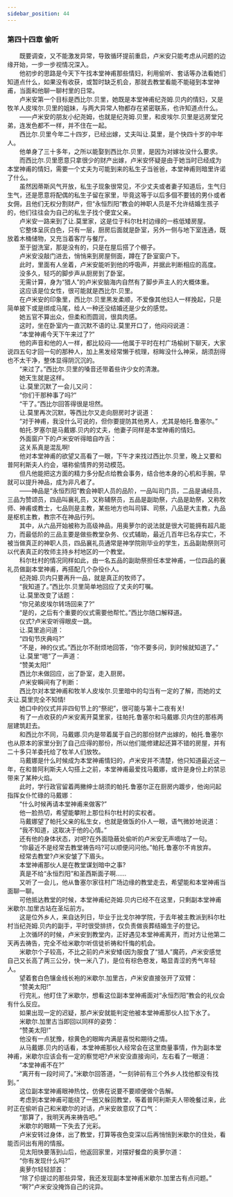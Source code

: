 ```yaml
---
sidebar_position: 44
---
```

### 第四十四章 偷听  


　　既要调查，又不能激发异常，导致循环提前重启，卢米安只能考虑从问题的边缘开始，一步一步视情况深入。  
　　他初步的思路是今天下午找本堂神甫那些情妇，利用偷听、套话等办法看她们知道点什么，如果没有收获，或暂时缺乏机会，那就去教堂看能不能碰到本堂神甫，当面和他聊一聊村里的日常。  
　　卢米安第一个目标是西比尔.贝里，她既是本堂神甫纪尧姆.贝内的情妇，又是牧羊人皮埃尔.贝里的姐妹，与两大异常人物都存在紧密联系，也许知道点什么。  
　　——卢米安的朋友小纪尧姆，也就是纪尧姆.贝里，和皮埃尔.贝里是远房堂兄弟，连发色都不一样，并不住在一起。  
　　西比尔.贝里今年二十四岁，已经出嫁，丈夫叫让.莫里，是个快四十岁的中年人。  
　　他单身了三十多年，之所以能娶到西比尔.贝里，是因为对嫁妆没什么要求。  
　　而西比尔.贝里愿意只拿很少的财产出嫁，卢米安怀疑是由于她当时已经成为本堂神甫的情妇，需要一个丈夫为可能到来的私生子当爸爸，本堂神甫则暗里许诺了什么。  
　　虽然因蒂斯风气开放，私生子现象很常见，不少丈夫或者妻子知道后，生气归生气，还是愿意将配偶的私生子留在家里，毕竟这等于以后多個不要钱的男仆或者女佣，且他们无权分割财产，但“永恒烈阳”教会的神职人员是不允许结婚生孩子的，他们往往会为自己的私生子找个便宜父亲。  
　　卢米安一路来到了让.莫里家，这是位于科尔杜村边缘的一栋低矮房屋。  
　　它整体呈灰白色，只有一层，厨房后面就是卧室，另外一侧与地下室连通，既放着木桶储物，又充当着客厅与餐厅。  
　　至于盥洗室，那是没有的，只是在屋后搭了个棚子。  
　　卢米安没敲门进去，悄悄来到房屋侧面，蹲在了卧室窗户下。  
　　此时，里面有人坐着，卢米安能听到他的呼吸声，并据此判断相应的高度。  
　　没多久，轻巧的脚步声从厨房到了卧室。  
　　无需计算，身为“猎人”的卢米安脑海内自然有了脚步声主人的大概体重。  
　　这应该是位女性，很可能就是西比尔.贝里。  
　　在卢米安的印象里，西比尔.贝里黑发柔顺，不爱像其他妇人一样挽起，只是简单披下或是绑成马尾，给人一种还没结婚还是少女的感觉。  
　　她五官不算出众，但柔和而圆润，很具肉感。  
　　这时，坐在卧室内一直沉默不语的让.莫里开口了，他闷闷说道：  
　　“本堂神甫今天下午来过了?”  
　　他的声音和他的人一样，都比较闷——他属于平时在村广场榆树下聊天，大家说四五句才回一句的那种人，加上黑发经常懒于梳理，棕眸没什么神采，胡须刮得也不太干净，整体显得阴沉沉的。  
　　“来过了。”西比尔.贝里的嗓音还带着些许少女的清澈。  
　　她天生就是这样。  
　　让.莫里沉默了一会儿又问：  
　　“你们干那种事了吗?”  
　　“干了。”西比尔回答得很是坦然。  
　　让.莫里再次沉默，等西比尔又走向厨房时才说道：  
　　“对于神甫，我没什么可说的，但你要提防其他男人，尤其是帕托.鲁塞尔。”  
　　帕托.罗塞尔是马戴娜.贝内的丈夫，他妻子同样是本堂神甫的情妇。  
　　外面窗户下的卢米安听得暗自咋舌：  
　　这关系真是混乱啊!  
　　他对本堂神甫的欲望又高看了一眼，下午才来找过西比尔.贝里，晚上又要和普阿利斯夫人约会，堪称偷情界的劳动模范。  
　　但凡他能把这方面的精力多分配点给教会事务，结合他本身的心机和手腕，早就可以提升神品，成为非凡者了。  
　　——神品是“永恒烈阳”教会神职人员的品阶，一品叫司门员，二品是诵经员，三品为赞颂员，四品叫襄礼员，又称辅祭员，五品是副助祭，六品是助祭，又称牧师、神甫或教士，七品则是主教，某些地方也叫司铎、司祭，八品是大主教，九品是枢机主教，教宗不在神品行列。  
　　其中，从六品开始被称为高级神品，用奥萝尔的说法就是很大可能拥有超凡能力，而最低阶的三品主要是做些教堂杂务、仪式辅助，最近几百年已名存实亡，不被当做真正的神职人员，四品襄礼员通常是神学院刚毕业的学生，五品副助祭则可以代表真正的牧师主持乡村地区的一个教堂。  
　　科尔杜村的情况同样如此，由一名五品的副助祭担任本堂神甫，一位四品的襄礼员做副本堂神甫，再搭配几个杂役仆人。  
　　纪尧姆.贝内只要再升一品，就是真正的牧师了。  
　　“我知道了。”西比尔.贝里简单地回应了丈夫的叮嘱。  
　　让.莫里改变了话题：  
　　“你兄弟皮埃尔转场回来了?”  
　　“是的，之后有个重要的仪式需要他帮忙。”西比尔随口解释道。  
　　仪式?卢米安听得眼皮一跳。  
　　让.莫里追问道：  
　　“四旬节庆典吗?”  
　　“不是，神的仪式。”西比尔不耐烦地回答，“你不要多问，到时候就知道了。”  
　　让.莫里“嗯”了一声道：  
　　“赞美太阳!”  
　　西比尔未做回应，出了卧室，走入厨房。  
　　卢米安瞬间有了判断：  
　　西比尔对本堂神甫和牧羊人皮埃尔.贝里暗中的勾当有一定的了解，而她的丈夫让.莫里完全不知情!  
　　她口中的仪式并非四旬节上的“祭祀”，很可能与第十二夜有关!  
　　有了一点收获的卢米安离开莫里家，往帕托.鲁塞尔和马戴娜.贝内住的那栋两层建筑赶去。  
　　和西比尔不同，马戴娜.贝内是带着属于自己的那份财产出嫁的，帕托.鲁塞尔也从原本的家里分到了自己应得的那份，所以他们能修建起还算不错的房屋，并有二十多只羊委托给了牧羊人们放牧。  
　　马戴娜是什么时候成为本堂神甫情妇的，卢米安并不清楚，他只知道最近这一年，在和普阿利斯夫人勾搭上之前，本堂神甫最爱找马戴娜，或许是身份上的禁忌带来了某种火焰。  
　　此时，学行政官留着两撇绅士胡须的帕托.鲁塞尔正在厨房内踱步，他询问起指挥女仆忙碌的马戴娜：  
　　“什么时候再请本堂神甫来做客?”  
　　他一脸热切，希望能攀附上那位科尔杜村的实权者。  
　　马戴娜望了帕托父亲的私生女，也就是做饭的仆人一眼，语气微妙地说道：  
　　“我不知道，这取决于他的心情。”  
　　还有他的身体状态，对吧?在外面隐蔽处偷听的卢米安无声嘀咕了一句。  
　　“你最近不是经常去教堂祷告吗?可以顺便问问他。”帕托.鲁塞尔不肯放弃。  
　　经常去教堂?卢米安皱了下眉头。  
　　本堂神甫那伙人是在教堂谋划暗中之事?  
　　真是不给“永恒烈阳”和圣西斯面子啊……  
　　又听了一会儿，他从鲁塞尔家往村广场边缘的教堂走去，希望能和本堂神甫当面聊一聊。  
　　可他抵达教堂的时候，本堂神甫纪尧姆.贝内已经不在这里，只剩副本堂神甫米歇尔.加里古站在圣坛前方。  
　　这是位外乡人，来自达列日，毕业于比戈尔神学院，于去年被主教派到科尔杜村当纪尧姆.贝内的副手，平时很受排挤，仅负责做丧葬结婚生子的登记。  
　　上次循环的时候，卢米安到教堂内，正好遇见本堂神甫离开，而对方让他第二天再去祷告，完全不给米歇尔听信徒祈祷和忏悔的机会。  
　　米歇尔个子较高，不比之前的卢米安矮(因为服食了“猎人”魔药，卢米安感觉自己又长高了两三公分，快一米八了)，是位有棕色卷发，略显青涩的秀气年轻人。  
　　望着套白色镶金线长袍的米歇尔.加里古，卢米安直接张开了双臂：  
　　“赞美太阳!”  
　　行完礼，他盯住了米歇尔，想看这位副本堂神甫面对“永恒烈阳”教会的礼仪会有什么反应。  
　　如果出现一定的迟疑，那卢米安就能判定他被本堂神甫那伙人拉下水了。  
　　米歇尔.加里古当即回以同样的姿势：  
　　“赞美太阳!”  
　　他没有一点犹豫，棕黄色的眼眸内满是喜悦和期待之情。  
　　从马戴娜.贝内的话看，本堂神甫那伙人经常会在这里商量事情，作为副本堂神甫，米歇尔应该会有一定的察觉吧?卢米安没直接询问，左右看了一眼道：  
　　“本堂神甫不在?”  
　　“离开有一段时间了。”米歇尔回答道，“一刻钟前有三个外乡人找他都没有找到。”  
　　这位副本堂神甫眼神热忱，仿佛在说要不要顺便做个告解。  
　　考虑到本堂神甫可能绕了一圈又躲回教堂，等着普阿利斯夫人带晚餐过来，此时正在偷听自己和米歇尔的对话，卢米安故意叹了口气：  
　　“那算了，我明天再来祷告吧。”  
　　米歇尔的眼睛一下失去了光彩。  
　　卢米安转过身体，出了教堂，打算等夜色变深以后再悄悄到米歇尔的住处，看能否问出有用的情报。  
　　见太阳快要落到山后，他返回家里，对摆好餐盘的奥萝尔道：  
　　“你有发现什么吗?”  
　　奥萝尔轻轻颔首：  
　　“除了伱提过的那些异常，我还发现副本堂神甫米歇尔.加里古有点问题。”  
　　“啊?”卢米安没掩饰自己的诧异。  
